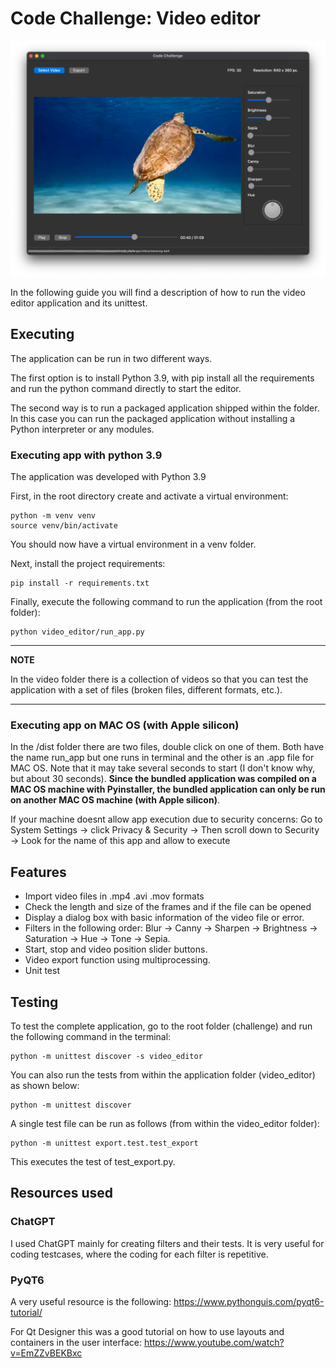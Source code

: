 # Code Challenge: Video editor 

![alt text](images/ui.png "Title")

In the following guide you will find a description of how to run the video editor application and its unittest.

## Executing

The application can be run in two different ways. 

The first option is to install Python 3.9, with pip install all the requirements and run the python command directly to start the editor.

The second way is to run a packaged application shipped within the folder. In this case you can run the packaged application without installing a Python interpreter or any modules.

### Executing app with python 3.9

The application was developed with Python 3.9

First, in the root directory create and activate a virtual environment:
```
python -m venv venv 
source venv/bin/activate
```
You should now have a virtual environment in a venv folder.

Next, install the project requirements:
```
pip install -r requirements.txt 
```
Finally, execute the following command to run the application (from the root folder):
```
python video_editor/run_app.py
```

---
**NOTE**

In the video folder there is a collection of videos so that you can test the application with a set of files (broken files, different formats, etc.).

---

### Executing app on MAC OS (with Apple silicon)

In the /dist folder there are two files, double click on one of them. Both have the name run_app but one runs in terminal and the other is an .app file for MAC OS. Note that it may take several seconds to start (I don't know why, but about 30 seconds).
**Since the bundled application was compiled on a MAC OS machine with Pyinstaller, the bundled application can only be run on another MAC OS machine (with Apple silicon)**.

If your machine doesnt allow app execution due to security concerns:
Go to  System Settings -> click Privacy & Security -> Then scroll down to Security -> Look for the name of this app and allow to execute


## Features

- Import video files in .mp4 .avi .mov formats
- Check the length and size of the frames and if the file can be opened
- Display a dialog box with basic information of the video file or error.
- Filters in the following order: Blur → Canny → Sharpen → Brightness → Saturation → Hue → Tone → Sepia.
- Start, stop and video position slider buttons.
- Video export function using multiprocessing.
- Unit test

## Testing

To test the complete application, go to the root folder (challenge) and run the following command in the terminal:
```
python -m unittest discover -s video_editor
```
You can also run the tests from within the application folder (video_editor) as shown below:
```
python -m unittest discover 

```

A single test file can be run as follows (from within the video_editor folder):

```
python -m unittest export.test.test_export
```
This executes the test of test_export.py.

## Resources used

### ChatGPT

I used ChatGPT mainly for creating filters and their tests. 
It is very useful for coding testcases, where the coding for each filter is repetitive.

### PyQT6

A very useful resource is the following: https://www.pythonguis.com/pyqt6-tutorial/

For Qt Designer this was a good tutorial on how to use layouts and containers in the user interface: https://www.youtube.com/watch?v=EmZZvBEKBxc